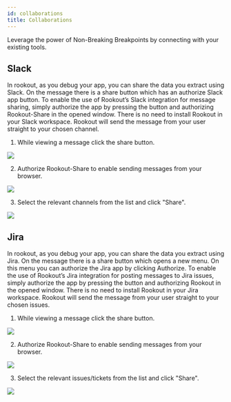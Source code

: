```yaml
---
id: collaborations
title: Collaborations
---
```


Leverage the power of Non-Breaking Breakpoints by connecting with your existing tools.

## Slack

In rookout, as you debug your app, you can share the data you extract using Slack.
On the message there is a share button which has an authorize Slack app button.
To enable the use of Rookout’s Slack integration for message sharing, simply authorize the app by pressing the button and authorizing Rookout-Share in the opened window.
There is no need to install Rookout in your Slack workspace.
Rookout will send the message from your user straight to your chosen channel.

1. While viewing a message click the share button.

<img src="/img/screenshots/click-share.png" />
 
2. Authorize Rookout-Share to enable sending messages from your browser.

<img src="/img/screenshots/authorize-slack.png" />

3. Select the relevant channels from the list and click "Share".

<img src="/img/screenshots/select-channels.png" />

## Jira

In rookout, as you debug your app, you can share the data you extract using Jira.
On the message there is a share button which opens a new menu. 
On this menu you can authorize the Jira app by clicking Authorize.
To enable the use of Rookout’s Jira integration for posting messages to Jira issues,
simply authorize the app by pressing the button and authorizing Rookout in the opened window.
There is no need to install Rookout in your Jira workspace.
Rookout will send the message from your user straight to your chosen issues.

1. While viewing a message click the share button.

<img src="/img/screenshots/click-share.png" />
 
2. Authorize Rookout-Share to enable sending messages from your browser.

<img src="/img/screenshots/authorize-jira.png" />

3. Select the relevant issues/tickets from the list and click "Share".

<img src="/img/screenshots/select-ticket.png" />


